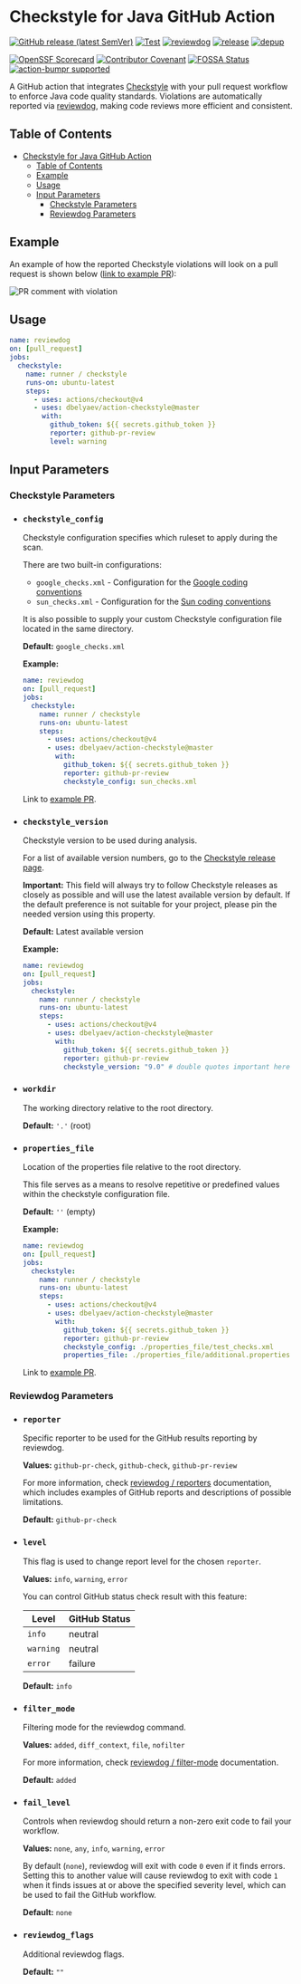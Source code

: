 # Checkstyle for Java GitHub Action

<!-- Release and Build Status -->
[![GitHub release (latest SemVer)](https://img.shields.io/github/v/release/dbelyaev/action-checkstyle?logo=github&sort=semver)](https://github.com/dbelyaev/action-checkstyle/releases)
[![Test](https://github.com/dbelyaev/action-checkstyle/workflows/Test/badge.svg)](https://github.com/dbelyaev/action-checkstyle/actions?query=workflow%3ATest)
[![reviewdog](https://github.com/dbelyaev/action-checkstyle/workflows/reviewdog/badge.svg)](https://github.com/dbelyaev/action-checkstyle/actions?query=workflow%3Areviewdog)
[![release](https://github.com/dbelyaev/action-checkstyle/workflows/release/badge.svg)](https://github.com/dbelyaev/action-checkstyle/actions?query=workflow%3Arelease)
[![depup](https://github.com/dbelyaev/action-checkstyle/workflows/depup/badge.svg)](https://github.com/dbelyaev/action-checkstyle/actions?query=workflow%3Adepup)

<!-- Project Quality and Community -->
[![OpenSSF Scorecard](https://api.securityscorecards.dev/projects/github.com/dbelyaev/action-checkstyle/badge)](https://securityscorecards.dev/viewer/?uri=github.com/dbelyaev/action-checkstyle)
[![Contributor Covenant](https://img.shields.io/badge/Contributor%20Covenant-2.1-4baaaa.svg)](CODE_OF_CONDUCT.md)
[![FOSSA Status](https://app.fossa.com/api/projects/git%2Bgithub.com%2Fdbelyaev%2Faction-checkstyle.svg?type=shield)](https://app.fossa.com/projects/git%2Bgithub.com%2Fdbelyaev%2Faction-checkstyle?ref=badge_shield)
[![action-bumpr supported](https://img.shields.io/badge/bumpr-supported-ff69b4?logo=github&link=https://github.com/haya14busa/action-bumpr)](https://github.com/haya14busa/action-bumpr)

A GitHub action that integrates [Checkstyle](https://github.com/checkstyle/checkstyle) with your pull request workflow to enforce Java code quality standards. Violations are automatically reported via [reviewdog](https://github.com/reviewdog/reviewdog), making code reviews more efficient and consistent.

## Table of Contents

- [Checkstyle for Java GitHub Action](#checkstyle-for-java-github-action)
  - [Table of Contents](#table-of-contents)
  - [Example](#example)
  - [Usage](#usage)
  - [Input Parameters](#input-parameters)
    - [Checkstyle Parameters](#checkstyle-parameters)
    - [Reviewdog Parameters](#reviewdog-parameters)

## Example

An example of how the reported Checkstyle violations will look on a pull request is shown below ([link to example PR](https://github.com/dbelyaev/action-checkstyle-tester/pull/9)):

![PR comment with violation](https://user-images.githubusercontent.com/6915328/149333188-4600a75d-5670-4013-9395-d5852e3c7839.png)

## Usage

```yaml
name: reviewdog
on: [pull_request]
jobs:
  checkstyle:
    name: runner / checkstyle
    runs-on: ubuntu-latest
    steps:
      - uses: actions/checkout@v4
      - uses: dbelyaev/action-checkstyle@master
        with:
          github_token: ${{ secrets.github_token }}
          reporter: github-pr-review
          level: warning
```

## Input Parameters

### Checkstyle Parameters

- ### `checkstyle_config`  

  Checkstyle configuration specifies which ruleset to apply during the scan.  
  
  There are two built-in configurations:
  - `google_checks.xml` - Configuration for the [Google coding conventions](https://google.github.io/styleguide/javaguide.html)
  - `sun_checks.xml` - Configuration for the [Sun coding conventions](https://www.oracle.com/java/technologies/javase/codeconventions-contents.html)

  It is also possible to supply your custom Checkstyle configuration file located in the same directory.

  **Default:** `google_checks.xml`

  **Example:**

  ```yaml
  name: reviewdog
  on: [pull_request]
  jobs:
    checkstyle:
      name: runner / checkstyle
      runs-on: ubuntu-latest
      steps:
        - uses: actions/checkout@v4
        - uses: dbelyaev/action-checkstyle@master
          with:
            github_token: ${{ secrets.github_token }}
            reporter: github-pr-review
            checkstyle_config: sun_checks.xml
  ```

  Link to [example PR](https://github.com/dbelyaev/action-checkstyle-tester/pull/10).

- ### `checkstyle_version`

  Checkstyle version to be used during analysis.  

  For a list of available version numbers, go to the [Checkstyle release page](https://github.com/checkstyle/checkstyle/releases/).

  **Important:** This field will always try to follow Checkstyle releases as closely as possible and will use the latest available version by default. If the default preference is not suitable for your project, please pin the needed version using this property.

  **Default:** Latest available version

  **Example:**

  ```yaml
  name: reviewdog
  on: [pull_request]
  jobs:
    checkstyle:
      name: runner / checkstyle
      runs-on: ubuntu-latest
      steps:
        - uses: actions/checkout@v4
        - uses: dbelyaev/action-checkstyle@master
          with:
            github_token: ${{ secrets.github_token }}
            reporter: github-pr-review
            checkstyle_version: "9.0" # double quotes important here
  ```

- ### `workdir`

  The working directory relative to the root directory.

  **Default:** `'.'` (root)

- ### `properties_file`
  
  Location of the properties file relative to the root directory.  
  
  This file serves as a means to resolve repetitive or predefined values within the checkstyle configuration file.

  **Default:** `''` (empty)

  **Example:**

  ```yaml
  name: reviewdog
  on: [pull_request]
  jobs:
    checkstyle:
      name: runner / checkstyle
      runs-on: ubuntu-latest
      steps:
        - uses: actions/checkout@v4
        - uses: dbelyaev/action-checkstyle@master
          with:
            github_token: ${{ secrets.github_token }}
            reporter: github-pr-review
            checkstyle_config: ./properties_file/test_checks.xml
            properties_file: ./properties_file/additional.properties
  ```

  Link to [example PR](https://github.com/dbelyaev/action-checkstyle-tester/pull/11).

### Reviewdog Parameters

- ### `reporter`

  Specific reporter to be used for the GitHub results reporting by reviewdog.  

  **Values:** `github-pr-check`, `github-check`, `github-pr-review`

  For more information, check [reviewdog / reporters](https://github.com/reviewdog/reviewdog#reporters) documentation, which includes examples of GitHub reports and descriptions of possible limitations.

  **Default:** `github-pr-check`

- ### `level`

  This flag is used to change report level for the chosen `reporter`.
  
  **Values:** `info`, `warning`, `error`
  
  You can control GitHub status check result with this feature:

  | Level     | GitHub Status |
  | --------- | ------------- |
  | `info`    | neutral       |
  | `warning` | neutral       |
  | `error`   | failure       |

  **Default:** `info`

- ### `filter_mode`

  Filtering mode for the reviewdog command.  

  **Values:** `added`, `diff_context`, `file`, `nofilter`

  For more information, check [reviewdog / filter-mode](https://github.com/reviewdog/reviewdog#filter-mode) documentation.

  **Default:** `added`

- ### `fail_level`

  Controls when reviewdog should return a non-zero exit code to fail your workflow.
  
  **Values:** `none`, `any`, `info`, `warning`, `error`
  
  By default (`none`), reviewdog will exit with code `0` even if it finds errors. Setting this to another value will cause reviewdog to exit with code `1` when it finds issues at or above the specified severity level, which can be used to fail the GitHub workflow.

  **Default:** `none`

- ### `reviewdog_flags`

  Additional reviewdog flags.

  **Default:** `""`
